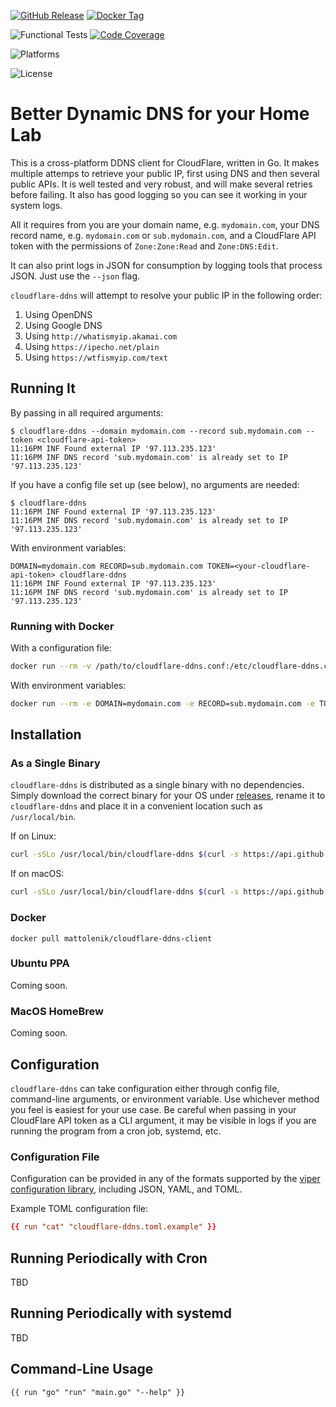 [![GitHub Release](https://img.shields.io/github/v/release/mattolenik/cloudflare-ddns-client?label=Release&logo=github&logoColor=white)](https://github.com/mattolenik/cloudflare-ddns-client/releases)
[![Docker Tag](https://img.shields.io/docker/v/mattolenik/cloudflare-ddns-client?color=blue&label=Docker%20Tag&logo=docker&logoColor=white)](https://hub.docker.com/repository/docker/mattolenik/cloudflare-ddns-client)

![Functional Tests](https://img.shields.io/github/workflow/status/mattolenik/cloudflare-ddns-client/Functional%20Tests?label=Functional%20Tests)
[![Code Coverage](https://img.shields.io/coveralls/github/mattolenik/cloudflare-ddns-client?label=Code%20Coverage)](https://coveralls.io/github/mattolenik/cloudflare-ddns-client?branch=main)

![Platforms](https://img.shields.io/badge/Platforms-Linux%2C%20macOS%2C%20Windows%2C%20BSD-blue)

![License](https://img.shields.io/github/license/mattolenik/cloudflare-ddns-client?color=blue&label=License)

# Better Dynamic DNS for your Home Lab
This is a cross-platform DDNS client for CloudFlare, written in Go. It makes multiple attemps to retrieve your public IP, first using DNS and then several public APIs. It is well tested and very robust, and will make several retries before failing. It also has good logging so you can see it working in your system logs.

All it requires from you are your domain name, e.g. `mydomain.com`, your DNS record name, e.g. `mydomain.com` or `sub.mydomain.com`, and a CloudFlare API token with the permissions of `Zone:Zone:Read` and `Zone:DNS:Edit`.

It can also print logs in JSON for consumption by logging tools that process JSON. Just use the `--json` flag.

`cloudflare-ddns` will attempt to resolve your public IP in the following order:
 1. Using OpenDNS
 2. Using Google DNS
 3. Using `http://whatismyip.akamai.com`
 4. Using `https://ipecho.net/plain`
 5. Using `https://wtfismyip.com/text`

## Running It
By passing in all required arguments:
```console
$ cloudflare-ddns --domain mydomain.com --record sub.mydomain.com --token <cloudflare-api-token>
11:16PM INF Found external IP '97.113.235.123'
11:16PM INF DNS record 'sub.mydomain.com' is already set to IP '97.113.235.123'
```

If you have a config file set up (see below), no arguments are needed:
```console
$ cloudflare-ddns
11:16PM INF Found external IP '97.113.235.123'
11:16PM INF DNS record 'sub.mydomain.com' is already set to IP '97.113.235.123'
```

With environment variables:
```console
DOMAIN=mydomain.com RECORD=sub.mydomain.com TOKEN=<your-cloudflare-api-token> cloudflare-ddns
11:16PM INF Found external IP '97.113.235.123'
11:16PM INF DNS record 'sub.mydomain.com' is already set to IP '97.113.235.123'
```

### Running with Docker

With a configuration file:
```sh
docker run --rm -v /path/to/cloudflare-ddns.conf:/etc/cloudflare-ddns.conf mattolenik/cloudflare-ddns-client
```

With environment variables:
```sh
docker run --rm -e DOMAIN=mydomain.com -e RECORD=sub.mydomain.com -e TOKEN=<your-cloudflare-api-token> mattolenik/cloudflare-ddns-client
```

## Installation
### As a Single Binary
`cloudflare-ddns` is distributed as a single binary with no dependencies. Simply download the correct binary for your OS under [releases](https://github.com/mattolenik/cloudflare-ddns-client/releases), rename it to `cloudflare-ddns` and place it in a convenient location such as `/usr/local/bin`.

If on Linux:
```sh
curl -sSLo /usr/local/bin/cloudflare-ddns $(curl -s https://api.github.com/repos/mattolenik/cloudflare-ddns-client/releases/latest | awk -F'"' '/browser_download_url.*linux-amd64/ {print $4}') && chmod +x /usr/local/bin/cloudflare-ddns
```

If on macOS:
```sh
curl -sSLo /usr/local/bin/cloudflare-ddns $(curl -s https://api.github.com/repos/mattolenik/cloudflare-ddns-client/releases/latest | awk -F'"' '/browser_download_url.*darwin-amd64/ {print $4}') && chmod +x /usr/local/bin/cloudflare-ddns
```

### Docker
```
docker pull mattolenik/cloudflare-ddns-client
```

### Ubuntu PPA
Coming soon.

### MacOS HomeBrew
Coming soon.

## Configuration

`cloudflare-ddns` can take configuration either through config file, command-line arguments, or environment variable. Use whichever method you feel is easiest for your use case. Be careful when passing in your CloudFlare API token as a CLI argument, it may be visible in logs if you are running the program from a cron job, systemd, etc.

### Configuration File
Configuration can be provided in any of the formats supported by the [viper configuration library](https://github.com/spf13/viper), including JSON, YAML, and TOML.

Example TOML configuration file:
```toml
{{ run "cat" "cloudflare-ddns.toml.example" }}
```

## Running Periodically with Cron
TBD

## Running Periodically with systemd
TBD

## Command-Line Usage
```
{{ run "go" "run" "main.go" "--help" }}
```
